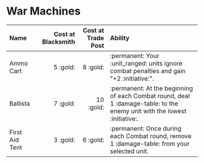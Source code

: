 # War Machines #

| Name | Cost at Blacksmith | Cost at Trade Post | Ability |
| :--- | ---: | ---: | :--- |
| Ammo Cart | 5 :gold: | 8 :gold: | :permanent: Your :unit_ranged: units ignore combat penalties and gain "+2 :initiative:". |
| Ballista | 7 :gold: | 10 :gold: | :permanent: At the beginning of each Combat round, deal 1 :damage-table: to the enemy unit with the lowest :initiative:. |
| First Aid Tent | 3 :gold: | 6 :gold: | :permanent: Once during each Combat round, remove 1 :damage-table: from your selected unit. |
